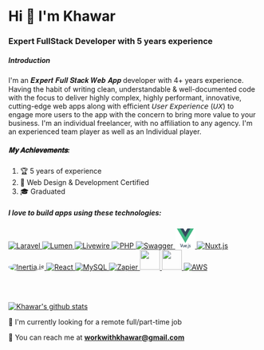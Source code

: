 <h1>Hi 👋 I'm Khawar</h1>
<h3>Expert FullStack Developer with 5 years experience</h3>

##### Introduction
I'm an 𝑬𝒙𝒑𝒆𝒓𝒕 𝑭𝒖𝒍𝒍 𝑺𝒕𝒂𝒄𝒌 𝑾𝒆𝒃 𝑨𝒑𝒑 developer with 4+ years experience. Having the habit of writing clean, understandable & well-documented code with the focus to deliver highly complex, highly performant, innovative, cutting-edge web apps along with efficient 𝘜𝘴𝘦𝘳 𝘌𝘹𝘱𝘦𝘳𝘪𝘦𝘯𝘤𝘦 (𝘜𝘟) to engage more users to the app with the concern to bring more value to your business. I'm an individual freelancer, with no affiliation to any agency. I'm an experienced team player as well as an Individual player.
</br>

##### 𝐌𝐲 𝐀𝐜𝐡𝐢𝐞𝐯𝐞𝐦𝐞𝐧𝐭𝐬:
1. 🏆 5 years of experience
2. 🧾 Web Design & Development Certified
3. 🎓 Graduated

##### I love to build apps using these technologies:
<p>
<a href="https://laravel.com/" title="Laravel" target="_blank" rel="noreferrer"> 
  <img src="https://upload.wikimedia.org/wikipedia/commons/thumb/9/9a/Laravel.svg/1969px-Laravel.svg.png" alt="Laravel" width="40" height="40"/>
</a>

<a href="https://lumen.laravel.com" title="Lumen" target="_blank" rel="noreferrer"> 
  <img src="https://static.cdnlogo.com/logos/l/41/lumen.svg" alt="Lumen" width="50" height="50"/>
</a>

<a href="https://laravel-livewire.com" title="Livewire" target="_blank" rel="noreferrer"> 
  <img src="https://laravel-livewire.com/img/underwater_jelly.svg" alt="Livewire" width="40" height="40"/>
</a>

<a href="https://www.php.net" title="PHP" target="_blank" rel="noreferrer"> 
  <img src="https://upload.wikimedia.org/wikipedia/commons/thumb/2/27/PHP-logo.svg/182px-PHP-logo.svg.png" alt="PHP" width="40" height="40"/>
</a>

<a href="https://swagger.io/" title="Swagger" target="_blank" rel="noreferrer"> 
 <img src="https://avatars.githubusercontent.com/u/7658037?s=200&v=4" alt="Swagger" width="40" height="40" /> 
</a>

<a href="https://vuejs.org/" title="Vue.js" target="_blank" rel="noreferrer">
<img src="https://raw.githubusercontent.com/devicons/devicon/master/icons/vuejs/vuejs-original-wordmark.svg" alt="Vue.js" width="40" height="40"/>
</a>

<a href="https://nuxtjs.org/" title="Nuxt" target="_blank" rel="noreferrer">
<img src="https://cdn.jsdelivr.net/gh/devicons/devicon/icons/nuxtjs/nuxtjs-original.svg" alt="Nuxt.js" width="40" height="40"/>
</a>

<a href="https://inertiajs.com" title="Inertia.js" target="_blank" rel="noreferrer">
<img src="https://avatars.githubusercontent.com/u/47703742" alt="Inertia.js" width="40" height="40" style="border-radius:50%"/>
</a>

<a href="https://react.dev" title="React" target="_blank" rel="noreferrer">
<img src="https://upload.wikimedia.org/wikipedia/commons/a/a7/React-icon.svg" alt="React" width="40" height="40"/>
</a>

<a href="https://www.mysql.com/" title="Mysql" target="_blank" rel="noreferrer">
<img src="https://cdn.jsdelivr.net/gh/devicons/devicon/icons/mysql/mysql-original.svg" alt="MySQL" width="40" height="40"/>
</a>

<a href="https://zapier.com" title="Zapier" target="_blank" rel="noreferrer"> 
 <img src="https://res.cloudinary.com/zapier-media/image/upload/v1666030611/Contact%20Sales/logo_ptzjx8.png" alt="Zapier" width="45" height="30" /> 
</a>

<a href="https://getbootstrap.com/" title="Bootstrap" target="_blank" rel="noreferrer"> 
 <img src="https://cdn.jsdelivr.net/gh/devicons/devicon/icons/bootstrap/bootstrap-original.svg" width="40" height="40" /> 
</a>

<a href="https://jquery.com/" title="JQuery" target="_blank" rel="noreferrer"> 
<img src="https://cdn.jsdelivr.net/gh/devicons/devicon/icons/jquery/jquery-original.svg" width="40" height="40"/>
</a>

<a href="https://aws.amazon.com/" title="AWS" target="_blank" rel="noreferrer"> 
<img src="https://logos-world.net/wp-content/uploads/2021/08/Amazon-Web-Services-AWS-Logo-700x394.png" alt="AWS" width="60" height="40"/>
</a>

</p>
</br></br>


[![Khawar's github stats](https://github-readme-stats.vercel.app/api?username=M-khawar&count_private=true&show_icons=true&hide=stars)](https://github.com/M-khawar)


<p>🔭 I'm currently looking for a remote full/part-time job</b></p>

<p>📧 You can reach me at <a href="mailto:workwithkhawar@gmail.com"><b>workwithkhawar@gmail.com</b></a></p>
